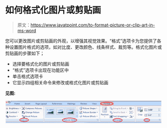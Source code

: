 # 如何格式化图片或剪贴画

> 原文：<https://www.javatpoint.com/to-format-picture-or-clip-art-in-ms-word>

您可以更改图片或剪贴画的外观，以增强其视觉效果。“格式”选项卡为您提供了各种设置图片格式的选项，如对比度、更改颜色、线条样式、裁剪等。格式化图片或剪贴画的步骤如下；

*   选择要格式化的图片或剪贴画
*   “格式”选项卡出现在功能区中
*   单击格式选项卡
*   它显示四组相关命令来修改或格式化图片或剪贴画

**见图:**

![MS Word How to picture or clip art 1](img/ba4b86ff4eb2e1e8762dcc60adb82082.png)